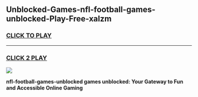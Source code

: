 
## Unblocked-Games-nfl-football-games-unblocked-Play-Free-xalzm
<h3>
<a href="https://premium76.site?title=nfl-football-games-unblocked&ref=09A">CLICK TO PLAY</a></h3>
<hr>

<h3>
<a href="https://premium76.site?title=nfl-football-games-unblocked&ref=09A">CLICK 2 PLAY</a>
  
</h3>

<a href="https://premium76.site?title=nfl-football-games-unblocked&ref=09A"><img src="https://clearcache.store/games.png"></a>


**nfl-football-games-unblocked games unblocked: Your Gateway to Fun and Accessible Online Gaming**
